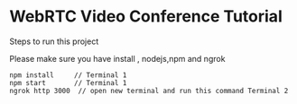 # WebRTC Video Conference Tutorial


Steps to run this project

Please make sure you have install , nodejs,npm and ngrok

    npm install     // Terminal 1
    npm start       // Terminal 1
    ngrok http 3000  // open new terminal and run this command Terminal 2

